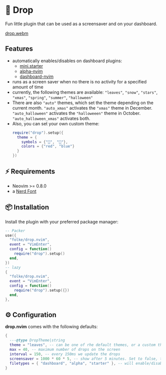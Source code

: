 # 🍁 Drop

Fun little plugin that can be used as a screensaver and on your dashboard.

[drop.webm](https://user-images.githubusercontent.com/292349/198708737-a1d2d24a-1faa-40f1-9c6d-ca13c60290b7.webm)

## Features

- automatically enables/disables on dashboard plugins:
  - [mini.starter](https://github.com/echasnovski/mini.nvim/blob/main/readmes/mini-starter.md)
  - [alpha-nvim](https://github.com/goolord/alpha-nvim)
  - [dashboard-nvim](https://github.com/glepnir/dashboard-nvim)
- runs as a screen saver when no there is no activity for a specified amount of time
- currently, the following themes are available: `"leaves"`, `"snow"`, `"stars"`, `"xmas"`, 
  `"spring"`, `"summer"`, `"halloween"`
- There are also `"auto"` themes, which set the theme depending on the current
  month. `"auto_xmas"` activates the `"xmas"` theme in December. 
  `"auto_halloween"` activates the `"halloweeen"` theme in October.
  `"auto_halloween_xmas"` activates both.
- Also, you can set your own custom theme:
  ```lua
  require("drop").setup({
    theme = {
      symbols = {"👑", "🥿"},
      colors = {"red", "blue"}
    }
  })
  ```

## ⚡️ Requirements

- Neovim >= 0.8.0
- a [Nerd Font](https://www.nerdfonts.com/)

## 📦 Installation

Install the plugin with your preferred package manager:

```lua
-- Packer
use({
  "folke/drop.nvim",
  event = "VimEnter",
  config = function()
    require("drop").setup()
  end,
})
-- lazy 
{
  "folke/drop.nvim",
  event = "VimEnter",
  config = function()
    require("drop").setup({})
  end,
},
```

## ⚙️ Configuration

**drop.nvim** comes with the following defaults:

```lua
{
  ---@type DropTheme|string
  theme = "leaves", -- can be one of rhe default themes, or a custom theme
  max = 40, -- maximum number of drops on the screen
  interval = 150, -- every 150ms we update the drops
  screensaver = 1000 * 60 * 5, -- show after 5 minutes. Set to false, to disable
  filetypes = { "dashboard", "alpha", "starter" }, -- will enable/disable automatically for the following filetypes
}
```
